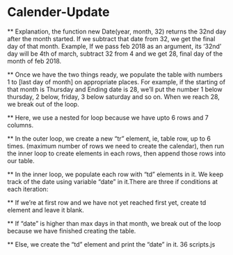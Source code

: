 # Calender-Update

** Explanation, the function new Date(year, month, 32) returns the 32nd day after the month started. If we subtract that date from 32, we get the final day of that month. Example, If we pass feb 2018 as an argument, its ‘32nd’ day will be 4th of march, subtract 32 from 4 and we get 28, final day of the month of feb 2018.

** Once we have the two things ready, we populate the table with numbers 1 to [last day of month] on appropriate places. For example, if the starting of that month is Thursday and Ending date is 28, we’ll put the number 1 below thursday, 2 below, friday, 3 below saturday and so on. When we reach 28, we break out of the loop.

** Here, we use a nested for loop because we have upto 6 rows and 7 columns.

** In the outer loop, we create a new “tr” element, ie, table row, up to 6 times. (maximum number of rows we need to create the calendar), then run the inner loop to create elements in each rows, then append those rows into our table.

** In the inner loop, we populate each row with “td” elements in it. We keep track of the date using variable “date” in it.There are three if conditions at each iteration:

** If we’re at first row and we have not yet reached first yet, create td element and leave it blank.

** If “date” is higher than max days in that month, we break out of the loop because we have finished creating the table.

** Else, we create the “td” element and print the “date” in it. 
 36  scripts.js 